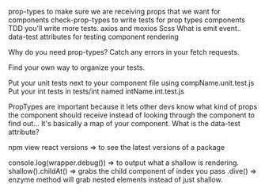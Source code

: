 prop-types to make sure we are receiving props that we want for components
check-prop-types to write tests for prop types components
TDD you'll write more tests.
axios and moxios
Scss
What is emit event..
data-test attributes for testing component rendering

Why do you need prop-types?
Catch any errors in your fetch requests.

Find your own way to organize your tests.

Put your unit tests next to your component file using compName.unit.test.js
Put your int tests in tests/int named intName.int.test.js

PropTypes are important because it lets other devs know what kind of props the component should receive instead of looking through the component to find out...
It's basically a map of your component.
What is the data-test attribute?

npm view react versions => to see the latest versions of a package

console.log(wrapper.debug()) => to output what a shallow is rendering.
shallow().childAt() => grabs the child component of index you pass
.dive() => enzyme method will grab nested elements instead of just shallow.